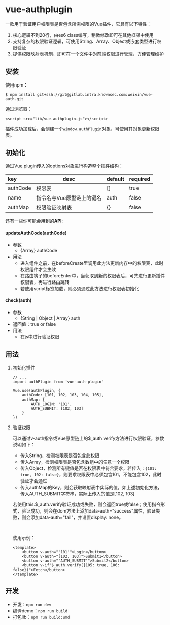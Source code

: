# vue-authplugin
一款用于验证用户权限表是否包含所需权限的Vue插件，它具有以下特性：

1. 核心逻辑不到20行，由es6 class编写，稍微修改即可在其他框架中使用
2. 支持复杂的权限验证逻辑，可使用String、Array、Object或嵌套类型进行权限验证
3. 提供权限映射表机制，即可在一个文件中对前端权限进行管理，方便管理维护





## 安装
使用npm：
```
$ npm install git+ssh://git@gitlab.intra.knownsec.com:weixin/vue-auth.git
```


通过浏览器：

```
<script src="lib/vue-authplugin.js"></script>
```

插件成功加载后，会创建一个`window.authPlugin`对象，可使用其对象更新权限表。



## 初始化

通过Vue.plugin传入的options对象进行构造整个插件结构：

| key      | desc                      | default | required |
| :------- | ------------------------- | ------- | -------- |
| authCode | 权限表                    | []      | true     |
| name     | 指令名与Vue原型链上的键名 | auth    | false    |
| authMap  | 权限验证映射表            | {}      | false    |

还有一些你可能会用到的**API**:

#### updateAuthCode(authCode)

- 参数
  - {Array} authCode
- 用法
  - 进入组件之前，在beforeCreate里调用此方法更新内存中的权限表，此时权限组件才会生效
  - 在路由钩子的beforeEnter中，当获取到新的权限表后，可先进行更新插件权限表，再进行路由跳转
  - 若使用script标签加载，则必须通过此方法进行权限表初始化



#### check(auth)

- 参数
  - {String | Object | Array} auth
- 返回值：true or false
- 用法
  - 在js中进行验证权限





## 用法

1. 初始化插件

   ```
   // ...
   import authPlugin from 'vue-auth-plugin'

   Vue.use(authPlugin, {
       authCode: [101, 102, 103, 104, 105],
       authMap: {
           AUTH_LOGIN: '101',
           AUTH_SUBMIT: [102, 103]
       }
   })
   ```

2. 验证权限

   可以通过v-auth指令或Vue原型链上的$_auth.verify方法进行权限验证，参数说明如下：

   - 传入String，检测权限表是否包含此权限
   - 传入Array，检测权限表是否包含数组中的任意一个权限
   - 传入Object，检测所有键值是否在权限表中符合要求，若传入：`{101: true, 102: false}`，则要求权限表中必须包含101，不能包含102，此时验证才会通过
   - 传入authMap的Key，则会获取映射表中实际的值，如上述初始化方法，传入AUTH_SUBMIT字符串，实际上传入的值是[102, 103]

   若使用this.$_auth.verify验证成功或失败，则会返回true或false；使用指令形式，验证成功，则会在dom方法上添加data-auth="success"属性，验证失败，则会添加data-auth="fail"，并设置display: none。

   ​

   使用示例：

    ```
    <template>
        <button v-auth="'101'">Login</button>
        <button v-auth="[102, 103]">Submit1</button>
        <button v-auth="'AUTH_SUBMIT'">Submit2</button>
        <button v-if"$_auth.verify({105: true, 106: false})">Fetch</button>
    </template>
    ```





## 开发

- 开发：`npm run dev`
- 编译demo：`npm run build`
- 打包lib：`npm run build:umd`



